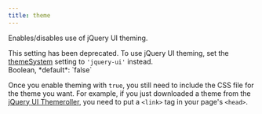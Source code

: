 ```yaml
---
title: theme
---
```


Enables/disables use of jQuery UI theming.

<div class='removed-notice'>
This setting has been deprecated. To use jQuery UI theming, set the <a href='themeSystem'>themeSystem</a> setting to <code>'jquery-ui'</code> instead.
</div>

<div class='spec' markdown='1'>
Boolean, *default*: `false`
</div>

Once you enable theming with `true`, you still need to include the CSS file for the
theme you want. For example, if you just downloaded a theme from the
[jQuery UI Themeroller](http://jqueryui.com/themeroller/), you need to put a `<link>`
tag in your page's `<head>`.

